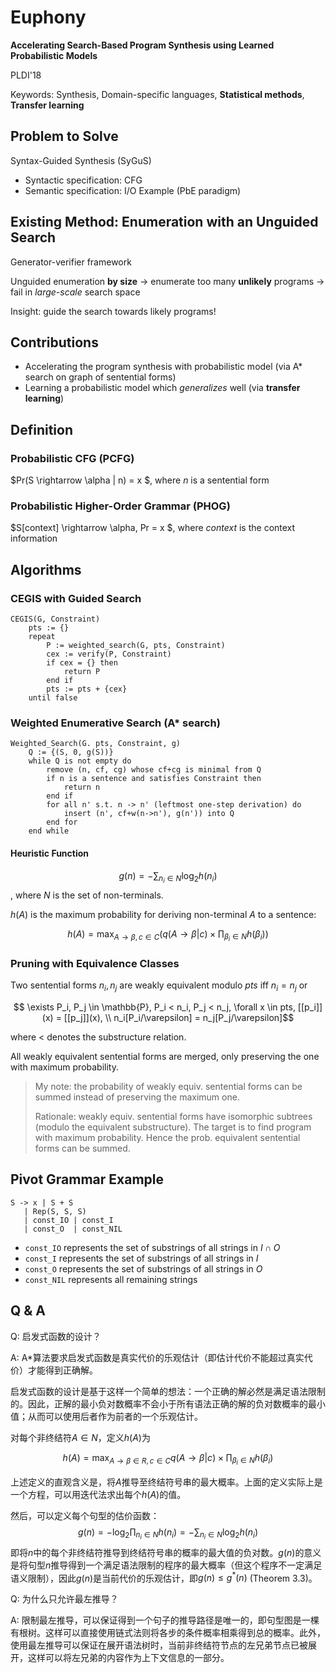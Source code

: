 # Euphony

**Accelerating Search-Based Program Synthesis using Learned Probabilistic Models**

PLDI'18

Keywords: Synthesis, Domain-specific languages, **Statistical methods**, **Transfer learning**

## Problem to Solve

Syntax-Guided Synthesis (SyGuS)

- Syntactic specification: CFG
- Semantic specification: I/O Example (PbE paradigm)

## Existing Method: Enumeration with an Unguided Search

Generator-verifier framework

Unguided enumeration **by size** → enumerate too many **unlikely** programs → fail in *large-scale* search space

Insight: guide the search towards likely programs!

## Contributions

- Accelerating the program synthesis with probabilistic model (via A* search on graph of sentential forms)
- Learning a probabilistic model which *generalizes* well (via **transfer learning**)

## Definition

### Probabilistic CFG (PCFG)

$Pr(S \rightarrow \alpha | n) = x $, where $n$ is a sentential form

### Probabilistic Higher-Order Grammar (PHOG)

$S[context] \rightarrow \alpha, Pr = x $, where $context$ is the context information

## Algorithms

### CEGIS with Guided Search

```
CEGIS(G, Constraint)
	pts := {}
	repeat
		P := weighted_search(G, pts, Constraint)
		cex := verify(P, Constraint)
		if cex = {} then
			return P
		end if
		pts := pts + {cex}
	until false
```

### Weighted Enumerative Search (A* search)

```
Weighted_Search(G. pts, Constraint, g)
	Q := {(S, 0, g(S))}
	while Q is not empty do
		remove (n, cf, cg) whose cf+cg is minimal from Q
		if n is a sentence and satisfies Constraint then
			return n
		end if
		for all n' s.t. n -> n' (leftmost one-step derivation) do
			insert (n', cf+w(n->n'), g(n')) into Q
		end for
	end while
```

#### Heuristic Function

$$ g(n) = - \sum_{n_i \in N} \log_2 h(n_i) $$, where $N$ is the set of non-terminals.

$h(A)$ is the maximum probability for deriving non-terminal $A$ to a sentence:

$$ h(A) = \max_{A \rightarrow \beta, c \in C} \left(q(A \rightarrow \beta | c) \times \prod_{\beta_i \in N} h(\beta_i) \right)$$

### Pruning with Equivalence Classes

Two sentential forms $n_i, n_j$ are weakly equivalent modulo $pts$ iff $n_i = n_j$ or

$$ \exists P_i, P_j \in \mathbb{P}, P_i < n_i, P_j < n_j, \forall x \in pts, [[p_i]](x) = [[p_j]](x), \\ n_i[P_i/\varepsilon] = n_j[P_j/\varepsilon]$$

where $<$ denotes the substructure relation.

All weakly equivalent sentential forms are merged, only preserving the one with maximum probability.

> My note: the probability of weakly equiv. sentential forms can be summed instead of preserving the maximum one.
>
> Rationale: weakly equiv. sentential forms have isomorphic subtrees (modulo the equivalent substructure). The target is to find program with maximum probability. Hence the prob. equivalent sentential forms can be summed.

## Pivot Grammar Example

```
S -> x | S + S
   | Rep(S, S, S)
   | const_IO | const_I
   | const_O  | const_NIL
```

- `const_IO` represents the set of substrings of all strings in $I \cap O$
- `const_I` represents the set of substrings of all strings in $I$
- `const_O` represents the set of substrings of all strings in $O$
- `const_NIL` represents all remaining strings

## Q & A

Q: 启发式函数的设计？

A: A*算法要求启发式函数是真实代价的乐观估计（即估计代价不能超过真实代价）才能得到正确解。

启发式函数的设计是基于这样一个简单的想法：一个正确的解必然是满足语法限制的。因此，正解的最小负对数概率不会小于所有语法正确的解的负对数概率的最小值；从而可以使用后者作为前者的一个乐观估计。

对每个非终结符$A \in N$，定义$h(A)$为

$$
h(A) = \max_{A\rightarrow \beta \in R, c \in C} q(A \rightarrow \beta | c) \times \prod_{\beta_i \in N} h(\beta_i)
$$

上述定义的直观含义是，将$A$推导至终结符号串的最大概率。上面的定义实际上是一个方程，可以用迭代法求出每个$h(A)$的值。

然后，可以定义每个句型的估价函数：
$$
g(n) = -\log_2\prod_{n_i \in N} h(n_i) = -\sum_{n_i \in N} \log_2 h(n_i)
$$
即将$n$中的每个非终结符推导到终结符号串的概率的最大值的负对数。$g(n)$的意义是将句型$n$推导得到一个满足语法限制的程序的最大概率（但这个程序不一定满足语义限制），因此$g(n)$是当前代价的乐观估计，即$g(n) \leq g^*(n)$ (Theorem 3.3)。

Q: 为什么只允许最左推导？

A: 限制最左推导，可以保证得到一个句子的推导路径是唯一的，即句型图是一棵有根树。这样可以直接使用链式法则将各步的条件概率相乘得到总的概率。此外，使用最左推导可以保证在展开语法树时，当前非终结符节点的左兄弟节点已被展开，这样可以将左兄弟的内容作为上下文信息的一部分。